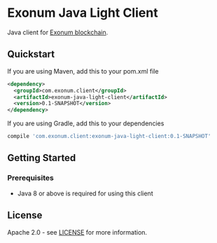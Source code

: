# Exonum Java Light Client
Java client for [Exonum blockchain][exonum].

## Quickstart
If you are using Maven, add this to your pom.xml file
```xml
<dependency>
  <groupId>com.exonum.client</groupId>
  <artifactId>exonum-java-light-client</artifactId>
  <version>0.1-SNAPSHOT</version>
</dependency>
```
If you are using Gradle, add this to your dependencies
```Groovy
compile 'com.exonum.client:exonum-java-light-client:0.1-SNAPSHOT'
```

## Getting Started

### Prerequisites
- Java 8 or above is required for using this client

<!---
TODO: add description, examples and links
-->

## License
Apache 2.0 - see [LICENSE](../LICENSE) for more information.

[exonum]: https://github.com/exonum/exonum
